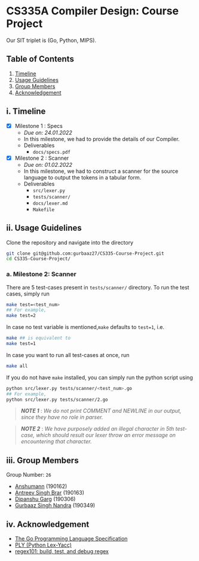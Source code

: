 # CS335A Compiler Design: Course Project

Our SIT triplet is (Go, Python, MIPS).

## Table of Contents

1. [Timeline](#i-timeline)
2. [Usage Guidelines](#ii-usage-guidelines)
3. [Group Members](#iii-group-members)
4. [Acknowledgement](#iv-acknowledgement)

## i. Timeline

- [x] Milestone 1 : Specs 
    - _Due on: 24.01.2022_
    - In this milestone, we had to provide the details of our Compiler. 
    - Deliverables
        - `docs/specs.pdf`
- [x] Milestone 2 : Scanner
    - _Due on: 01.02.2022_
    - In this milestone, we had to construct a scanner for the source language to output the tokens in a tabular form.
    - Deliverables
        - `src/lexer.py`
        - `tests/scanner/`
        - `docs/lexer.md`
        - `Makefile`


## ii. Usage Guidelines

Clone the repository and navigate into the directory

```bash
git clone git@github.com:gurbaaz27/CS335-Course-Project.git
cd CS335-Course-Project/
```

### a. Milestone 2: Scanner

There are 5 test-cases present in `tests/scanner/` directory.
To run the test cases, simply run

```bash
make test=<test_num>
## For example,
make test=2
```

In case no test variable is mentioned,`make` defaults to `test=1`, i.e.

```bash
make ## is equivalent to
make test=1
```

In case you want to run all test-cases at once, run

```bash
make all
```

If you do not have `make` installed, you can simply run the python script using

```bash
python src/lexer.py tests/scanner/<test_num>.go
## For example,
python src/lexer.py tests/scanner/2.go
```

> __*NOTE 1*__ : *We do not print COMMENT and NEWLINE in our output, since they have no role in parser.*

> __*NOTE 2*__ : *We have purposely added an illegal character in 5th test-case, which should result our lexer throw an error message on encountering that character.*

## iii. Group Members

Group Number: `26`

- [Anshumann](https://github.com/anshmn) (190162)
- [Antreev Singh Brar](https://github.com/antreev-brar) (190163)
- [Dipanshu Garg](https://github.com/dipanshu124) (190306)
- [Gurbaaz Singh Nandra](https://github.com/gurbaaz27) (190349)

## iv. Acknowledgement

- [The Go Programming Language Specification](https://go.dev/ref/spec)
- [PLY (Python Lex-Yacc)](https://www.dabeaz.com/ply/ply.html)
- [regex101: build, test, and debug regex](https://regex101.com/)
